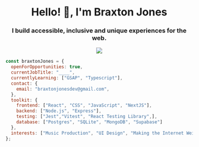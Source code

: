 
<h1 align="center">Hello! 👋, I'm Braxton Jones</h1>
<h3 align="center">I build accessible, inclusive and unique experiences for the web.</h3>
<p align="center">
  <a href="https://skillicons.dev">
    <img src="https://skillicons.dev/icons?i=react,css,figma,nodejs,vscode,webpack,vite,sass,postman,mongodb" />
  </a>
</p>

```javascript
const braxtonJones = {
  openForOpportunities: true,
  currentJobTitle: "____",
  currentlyLearning: ["GSAP", "Typescript"],
  contact: {
    email: "braxtonjonesdev@gmail.com",
  },
  toolkit: {
    frontend: ["React", "CSS", "JavaScript", "NextJS"],
    backend: ["Node.js", "Express"],
    testing: ["Jest","Vitest", "React Testing Library",],
    database: ["Postgres", "SQLite", "MongoDB", "Supabase"]
  },
  interests: ["Music Production", "UI Design", "Making the Internet Weird Again"],
};

```





